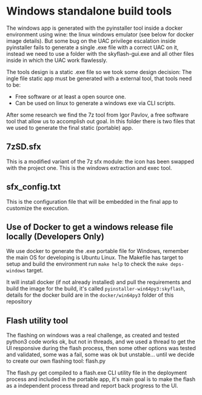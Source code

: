 # Windows standalone build tools

The windows app is generated with the pyinstaller tool inside a docker environment using wine: the linux windows emulator (see below for docker image details). But some bug on the UAC privilege escalation inside pyinstaller fails to generate a single .exe file with a correct UAC on it, instead we need to use a folder with the skyflash-gui.exe and all other files inside in which the UAC work flawlessly.

The tools design is a static .exe file so we took some design decision: The ingle file static app must be generated with a external tool, that tools need to be:

* Free software or at least a open source one.
* Can be used on linux to generate a windows exe via CLI scripts.

After some research we find the 7z tool from Igor Pavlov, a free software tool that allow us to accomplish out goal. In this folder there is two files that we used to generate the final static (portable) app.

## 7zSD.sfx

This is a modified variant of the 7z sfx module: the icon has been swapped with the project one. This is the windows extraction and exec tool.

## sfx_config.txt

This is the configuration file that will be embedded in the final app to customize the execution.

## Use of Docker to get a windows release file locally (Developers Only)

We use docker to generate the .exe portable file for Windows, remember the main OS for developing is Ubuntu Linux. The Makefile has target to setup and build the environment run `make help` to check the `make deps-windows` target.

It will install docker (if not already installed) and pull the requirements and build the image for the build, it's called `pyinstaller-win64py3:skyflash`, details for the docker build are in the `docker/win64py3` folder of this repository

## Flash utility tool

The flashing on windows was a real challenge, as created and tested python3 code works ok, but not in threads, and we used a thread to get the UI responsive during the flash process, then some other options was tested and validated, some was a fail, some was ok but unstable... until we decide to create our own flashing tool: flash.py

The flash.py get compiled to a flash.exe CLI utility file in the deployment process and included in the portable app, it's main goal is to make the flash as a independent process thread and report back progress to the UI.
